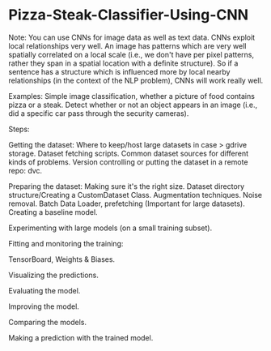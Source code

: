 # Pizza-Steak-Classifier-Using-CNN

Note:
You can use CNNs for image data as well as text data. CNNs exploit local relationships very well.
An image has patterns which are very well spatially correlated on a local scale (i.e., we don't have per pixel patterns, rather they span in a spatial location with a definite structure).
So if a sentence has a structure which is influenced more by local nearby relationships (in the context of the NLP problem), CNNs will work really well.

Examples:
Simple image classification, whether a picture of food contains pizza or a steak.
Detect whether or not an object appears in an image (i.e., did a specific car pass through the security cameras).

Steps:

Getting the dataset:
Where to keep/host large datasets in case > gdrive storage.
Dataset fetching scripts.
Common dataset sources for different kinds of problems.
Version controlling or putting the dataset in a remote repo: dvc.

Preparing the dataset:
Making sure it's the right size.
Dataset directory structure/Creating a CustomDataset Class.
Augmentation techniques.
Noise removal.
Batch Data Loader, prefetching (Important for large datasets).
Creating a baseline model.

Experimenting with large models (on a small training subset).

Fitting and monitoring the training:

TensorBoard, Weights & Biases.

Visualizing the predictions.

Evaluating the model.

Improving the model.

Comparing the models.

Making a prediction with the trained model.
